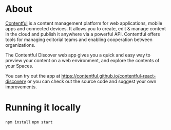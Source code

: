 # About

[Contentful](https://www.contentful.com) is a content management platform for web applications, mobile apps and connected devices. It allows you to create, edit & manage content in the cloud and publish it anywhere via a powerful API. Contentful offers tools for managing editorial teams and enabling cooperation between organizations.

The Contentful Discover web app gives you a quick and easy way to preview your content on a web environment, and explore the contents of your Spaces.

You can try out the app at https://contentful.github.io/contentful-react-discovery or you can check out the source code and suggest your own improvements.

# Running it locally

`npm install`
`npm start`
